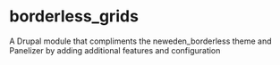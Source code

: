 # borderless_grids
A Drupal module that compliments the neweden_borderless theme and Panelizer by adding additional features and configuration
